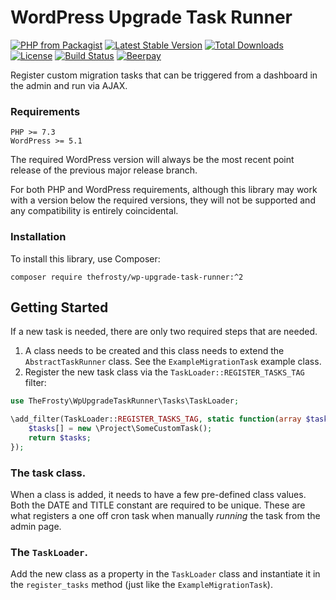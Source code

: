 # WordPress Upgrade Task Runner

[![PHP from Packagist](https://img.shields.io/packagist/php-v/thefrosty/wp-upgrade-task-runner.svg)]()
[![Latest Stable Version](https://img.shields.io/packagist/v/thefrosty/wp-upgrade-task-runner.svg)](https://packagist.org/packages/thefrosty/wp-upgrade-task-runner)
[![Total Downloads](https://img.shields.io/packagist/dt/thefrosty/wp-upgrade-task-runner.svg)](https://packagist.org/packages/thefrosty/wp-upgrade-task-runner)
[![License](https://img.shields.io/packagist/l/thefrosty/wp-upgrade-task-runner.svg)](https://packagist.org/packages/thefrosty/wp-upgrade-task-runner)
[![Build Status](https://travis-ci.org/thefrosty/wp-upgrade-task-runner.svg?branch=master)](https://travis-ci.org/thefrosty/wp-upgrade-task-runner)
[![Beerpay](https://beerpay.io/thefrosty/wp-upgrade-task-runner/badge.svg?style=flat)](https://beerpay.io/thefrosty/wp-upgrade-task-runner)

Register custom migration tasks that can be triggered from a dashboard in the admin and run via AJAX.

### Requirements

```
PHP >= 7.3
WordPress >= 5.1
```

The required WordPress version will always be the most recent point release of
the previous major release branch.

For both PHP and WordPress requirements, although this library may work with a
version below the required versions, they will not be supported and any
compatibility is entirely coincidental.

### Installation

To install this library, use Composer:

```
composer require thefrosty/wp-upgrade-task-runner:^2
```

## Getting Started

If a new task is needed, there are only two required steps that are needed.

1. A class needs to be created and this class needs to extend the `AbstractTaskRunner`
class. See the `ExampleMigrationTask` example class.
2. Register the new task class via the `TaskLoader::REGISTER_TASKS_TAG` filter:
```php
use TheFrosty\WpUpgradeTaskRunner\Tasks\TaskLoader;

\add_filter(TaskLoader::REGISTER_TASKS_TAG, static function(array $tasks): array {
    $tasks[] = new \Project\SomeCustomTask();
    return $tasks;
});
```

### The task class.

When a class is added, it needs to have a few pre-defined class values. Both the DATE and TITLE constant are required
to be unique. These are what registers a one off cron task when manually _running_ the task from the admin page.

### The `TaskLoader`.

Add the new class as a property in the `TaskLoader` class and instantiate it in the `register_tasks` method (just like
the `ExampleMigrationTask`).
